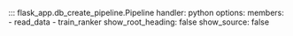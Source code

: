 ::: flask_app.db_create_pipeline.Pipeline
    handler: python
    options:
      members:
        - read_data
        - train_ranker
      show_root_heading: false
      show_source: false